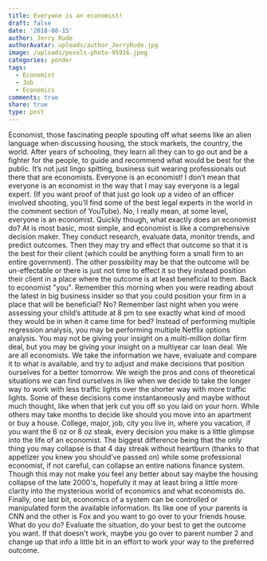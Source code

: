 ```yaml
---
title: Everyone is an economist!
draft: false
date: '2018-08-15'
author: Jerry Rude
authorAvatar: uploads/author_JerryRude.jpg
image: /uploads/pexels-photo-95916.jpeg
categories: ponder
tags:
  - Economist
  - Job
  - Economics
comments: true
share: true
type: post
---
```

Economist, those fascinating people spouting off what seems like an alien language when discussing housing, the stock markets, the country, the world. After years of schooling, they learn all they can to go out and be a fighter for the people, to guide and recommend what would be best for the public. It’s not just lingo spitting, business suit wearing professionals out there that are economists. Everyone is an economist! I don’t mean that everyone is an economist in the way that I may say everyone is a legal expert. (If you want proof of that just go look up a video of an officer involved shooting, you’ll find some of the best legal experts in the world in the comment section of YouTube). No, I really mean, at some level, everyone is an economist. Quickly though, what exactly does an economist do? At is most basic, most simple, and economist is like a comprehensive decision maker. They conduct research, evaluate data, monitor trends, and predict outcomes. Then they may try and effect that outcome so that it is the best for their client (which could be anything form a small firm to an entire government). The other possibility may be that the outcome will be un-effectable or there is just not time to effect it so they instead position their client in a place where the outcome is at least beneficial to them. Back to economist "you". Remember this morning when you were reading about the latest in big business insider so that you could position your firm in a place that will be beneficial? No? Remember last night when you were assessing your child’s attitude at 8 pm to see exactly what kind of mood they would be in when it came time for bed? Instead of performing multiple regression analysis, you may be performing multiple Netflix options analysis. You may not be giving your insight on a multi-million dollar firm deal, but you may be giving your insight on a multiyear car loan deal. We are all economists. We take the information we have, evaluate and compare it to what is available, and try to adjust and make decisions that position ourselves for a better tomorrow. We weigh the pros and cons of theoretical situations we can find ourselves in like when we decide to take the longer way to work with less traffic lights over the shorter way with more traffic lights. Some of these decisions come instantaneously and maybe without much thought, like when that jerk cut you off so you laid on your horn. While others may take months to decide like should you move into an apartment or buy a house. College, major, job, city you live in, where you vacation, if you want the 6 oz or 8 oz steak, every decision you make is a little glimpse into the life of an economist. The biggest difference being that the only thing you may collapse is that 4 day streak without heartburn (thanks to that appetizer you knew you should’ve passed on) while some professional economist, if not careful, can collapse an entire nations finance system. Though this may not make you feel any better about say maybe the housing collapse of the late 2000's, hopefully it may at least bring a little more clarity into the mysterious world of economics and what economists do. Finally, one last bit, economics of a system can be controlled or manipulated form the available information. Its like one of your parents is CNN and the other is Fox and you want to go over to your friends house. What do you do? Evaluate the situation, do your best to get the outcome you want. If that doesn't work, maybe you go over to parent number 2 and change up that info a little bit in an effort to work your way to the preferred outcome. 
